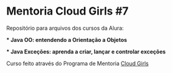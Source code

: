 <h1>Mentoria Cloud Girls #7</h1>

<p>Repositório para arquivos dos cursos da Alura:</p>
<p><strong>* Java OO: entendendo a Orientação a Objetos</p></strong>
<p><strong>* Java Exceções: aprenda a criar, lançar e controlar exceções</p></strong>

<p>Curso feito através do Programa de Mentoria <a href="https://www.cloudgirls.com.br/" target="_blank">Cloud Girls</p>


